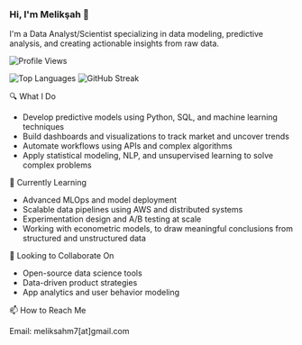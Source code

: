 ### Hi, I'm Melikşah 👋  
I'm a Data Analyst/Scientist specializing in data modeling, predictive analysis, and creating actionable insights from raw data.  

![Profile Views](https://komarev.com/ghpvc/?username=meliksahkilic&color=blue)

![Top Languages](https://github-readme-stats.vercel.app/api/top-langs/?username=meliksahkilic&layout=compact&theme=default) ![GitHub Streak](https://streak-stats.demolab.com/?user=meliksahkilic&theme=default)


🔍 What I Do

- Develop predictive models using Python, SQL, and machine learning techniques
- Build dashboards and visualizations to track market and uncover trends
- Automate workflows using APIs and complex algorithms
- Apply statistical modeling, NLP, and unsupervised learning to solve complex problems

🧠 Currently Learning

- Advanced MLOps and model deployment
- Scalable data pipelines using AWS and distributed systems
- Experimentation design and A/B testing at scale
- Working with econometric models, to draw meaningful conclusions from structured and unstructured data

🚀 Looking to Collaborate On

- Open-source data science tools
- Data-driven product strategies
- App analytics and user behavior modeling

📫 How to Reach Me

Email: meliksahm7[at]gmail.com

<!--⚡ Fun Fact

I see data analytics like a game of strategy. It’s all about spotting opportunities early and optimizing your next move.
<!--
**meliksahkilic/meliksahkilic** is a ✨ _special_ ✨ repository because its `README.md` (this file) appears on your GitHub profile.

Here are some ideas to get you started:

- 🔭 I’m currently working on Data
- 🌱 I’m currently learning ...
- 👯 I’m looking to collaborate on ...
- 🤔 I’m looking for help with ...
- 💬 Ask me about ...
- 📫 How to reach me: ...
- 😄 Pronouns: ...
- ⚡ Fun fact: ...
-->
